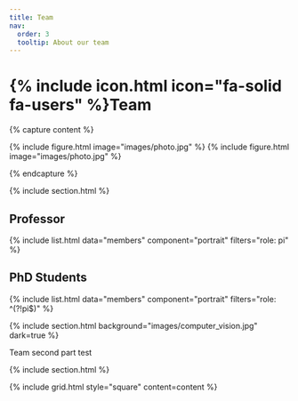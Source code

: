 ```yaml
---
title: Team
nav:
  order: 3
  tooltip: About our team
---
```


# {% include icon.html icon="fa-solid fa-users" %}Team

{% capture content %}

{% include figure.html image="images/photo.jpg" %}
{% include figure.html image="images/photo.jpg" %}


{% endcapture %}

{% include section.html %}
## Professor
{% include list.html data="members" component="portrait" filters="role: pi" %}
## PhD Students
{% include list.html data="members" component="portrait" filters="role: ^(?!pi$)" %}

{% include section.html background="images/computer_vision.jpg" dark=true %}

Team second part test

{% include section.html %}



{% include grid.html style="square" content=content %}
